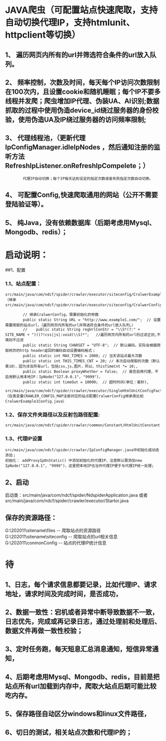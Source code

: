 # JAVA爬虫（可配置站点快速爬取，支持自动切换代理IP，支持htmlunit、httpclient等切换）

## 1、 遍历网页内所有的url并筛选符合条件的url放入队列。
## 2、 频率控制，次数及时间，每天每个IP访问次数限制在100次内，且设置cookie和随机睡眠；每个IP不要多线程并发爬；爬虫增加IP代理、伪装UA、AI识别;数据抓取的过程中使用伪造device_id绕过服务器的身份校验，使用伪造UA及IP绕过服务器的访问频率限制;
## 3、 代理线程池，（更新代理IpConfigManager.idleIpNodes ，然后通知注册的监听方法RefreshIpListener.onRefreshIpCompelete；）
			代理IP自动切换；每个IP每天达到设定的指定次数或者失败指定次数自动切换。
## 4、 可配置Config,快速爬取通用的网站（公开不需要登陆验证等）。
## 5、 纯Java，没有依赖数据库（后期考虑用Mysql、Mongodb、redis）；


# 启动说明：
##1、配置
###	1.1、站点配置：

	src/main/java/com/ndcf/spider/crawler/executor/siteconfig/CralwerExample1Config.java （继承src/main/java/com/ndcf/spider/crawler/executor/siteconfig/CralwerConfig.java）
```
	    // 继承CralwerConfig，需要初始化的参数
	    public static String URL = "http://www.example1.com/";  // 设置需要爬取的站点url，（遍历网页内所有的url并筛选符合条件的url放入队列。）
	    //    public static String regUrlConStr = "\\S*(?:" + SITE_NAME + ")((?!css|js|:void)\\S)*";   //遍历网页内所有的url的过滤正则,不填则不过滤
	    public static String CHARSET = "UTF-8";  // 默认编码，实际会根据爬取网页的http header返回的编码自动设置编码格式；
	    public static int MAX_TIMES = 2000; // 当天该站点最大次数
	    public static int THIS_TIMES_CNT = 20; // 本次启动爬取的次数（默认乘10），因为涉及所有url，包括css,js,图片，所以，thisTimeCnt *= 10;,
	    public static Boolean proxyWhether = false;  // 是否启用代理，不启用默认用本地IP：IpNode("127.0.0.1", "9999")，
	    public static int timeOut = 10000;  // 超时时间(单位：毫秒),
```
	src/main/java/com/ndcf/spider/crawler/executor/SingleHtmlUnitConfigFactory.java （在类变量CRAWLER_CONFIG_MAP注册对应的站点配置CralwerConfig继承类比如CralwerExample1Config.java）
###	1.2、保存文件夹路径以及反射包路径配置:
	src/main/java/com/ndcf/spider/crawler/common/Constant/HtmlUnitConstant.java
###	1.3、代理IP设置
	src/main/java/com/ndcf/spider/crawler/IpConfigManager.java中初始化或动态添加；
	初始化： addProxyIpOnStatic() 中添加初始化的代理IP，注意默认需添加new IpNode("127.0.0.1", "9999")，这里把本地IP也当作代理IP便于与代理IP统一处理;
	
## 2、启动
启动类：src/main/java/com/ndcf/spider/NdspiderApplication.java 或者 src/main/java/com/ndcf/spider/crawler/executor/Startor.java

## 保存的资源路径：
G:\202011\sitename\files -- 爬取站点的资源路径
G:\202011\sitename\siteconfig -- 爬取站点的url相关信息
G:\202011\conmonConfig -- 站点的代理IP统计信息


# 待

## 1、日志，每个请求信息都要记录，比如代理IP、请求地址，请求时间及完成时间，是否成功，
## 2、数据一致性：宕机或者异常中断导致数据不一致，日志优先，完成或再记录日志，通过处理前和处理后、数据文件再做一致性校验；
## 3、定时任务跑，每天短息汇总消息通知，短信异常通知，
## 4、后期考虑用Mysql、Mongodb、redis，目前是把站点所有url加载到内存中，爬取大站点后期可能比较吃内存。
## 5、保存路径自动区分windows和linux文件路径，
## 6、切日的测试，相关站点次数和代理IP的；
#
